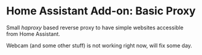 # Home Assistant Add-on: Basic Proxy

Small _haproxy_ based reverse proxy to have simple websites accessible from Home Assistant.

Webcam (and some other stuff) is not working right now, will fix some day.
